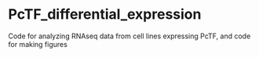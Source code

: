 # PcTF_differential_expression
Code for analyzing RNAseq data from cell lines expressing PcTF, and code for making figures
